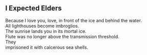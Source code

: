 I Expected Elders
-----------------
Because I love you, love, in front of the ice and behind the water.  
All lighthouses become imbroglios.  
The sunrise lands you in its mortal ice.  
Flute was no longer above the transmission threshold.  
They  
imprisoned it with calcerous sea shells.  
